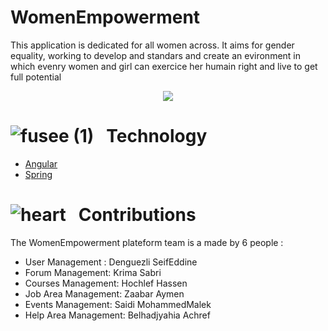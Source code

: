 # WomenEmpowerment
This application is dedicated for all women across. It aims for gender equality, working to develop and standars and create an evironment in which evenry women and girl can exercice her humain right and live to get full potential

<p align="center">
<img src="https://user-images.githubusercontent.com/73201973/155884051-11c6ff50-bef9-4d13-816b-e265703f3c16.jpg" />
</p>

# ![fusee (1)](https://user-images.githubusercontent.com/73201973/155882989-1e9acd8d-9f45-4f90-927f-d93fed3870ee.png) &nbsp; Technology
* [Angular](https://angular.io/)
* [Spring](https://spring.io/)

# ![heart](https://user-images.githubusercontent.com/73201973/155883138-3735bee3-0b6b-449a-8e96-0fa57b15a253.png) &nbsp; Contributions
The WomenEmpowerment plateform team is a made by 6 people :
* User Management : Denguezli SeifEddine
* Forum Management: Krima Sabri
* Courses Management: Hochlef Hassen
* Job Area Management: Zaabar Aymen
* Events Management: Saidi MohammedMalek
* Help Area Management: Belhadjyahia Achref
